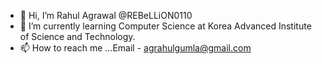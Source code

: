 - 👋 Hi, I’m Rahul Agrawal @REBeLLiON0110
- 🌱 I’m currently learning Computer Science at Korea Advanced Institute of Science and Technology.
- 📫 How to reach me ...Email - agrahulgumla@gmail.com

<!---
REBeLLiON0110/REBeLLiON0110 is a ✨ special ✨ repository because its `README.md` (this file) appears on your GitHub profile.
You can click the Preview link to take a look at your changes.
--->
